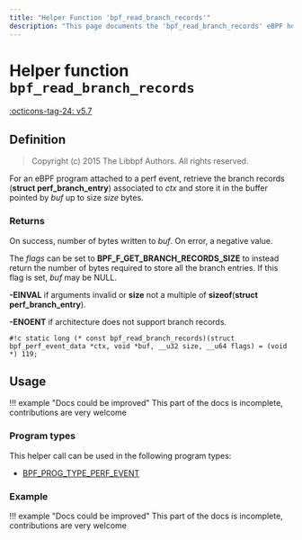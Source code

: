 ```yaml
---
title: "Helper Function 'bpf_read_branch_records'"
description: "This page documents the 'bpf_read_branch_records' eBPF helper function, including its definition, usage, program types that can use it, and examples."
---
```

# Helper function `bpf_read_branch_records`

<!-- [FEATURE_TAG](bpf_read_branch_records) -->
[:octicons-tag-24: v5.7](https://github.com/torvalds/linux/commit/fff7b64355eac6e29b50229ad1512315bc04b44e)
<!-- [/FEATURE_TAG] -->

## Definition

> Copyright (c) 2015 The Libbpf Authors. All rights reserved.


<!-- [HELPER_FUNC_DEF] -->
For an eBPF program attached to a perf event, retrieve the branch records (**struct perf_branch_entry**) associated to _ctx_ and store it in the buffer pointed by _buf_ up to size _size_ bytes.

### Returns

On success, number of bytes written to _buf_. On error, a negative value.

The _flags_ can be set to **BPF_F_GET_BRANCH_RECORDS_SIZE** to instead return the number of bytes required to store all the branch entries. If this flag is set, _buf_ may be NULL.

**-EINVAL** if arguments invalid or **size** not a multiple of **sizeof**(**struct perf_branch_entry**).

**-ENOENT** if architecture does not support branch records.

`#!c static long (* const bpf_read_branch_records)(struct bpf_perf_event_data *ctx, void *buf, __u32 size, __u64 flags) = (void *) 119;`
<!-- [/HELPER_FUNC_DEF] -->

## Usage

!!! example "Docs could be improved"
    This part of the docs is incomplete, contributions are very welcome

### Program types

This helper call can be used in the following program types:

<!-- DO NOT EDIT MANUALLY -->
<!-- [HELPER_FUNC_PROG_REF] -->
 * [BPF_PROG_TYPE_PERF_EVENT](../program-type/BPF_PROG_TYPE_PERF_EVENT.md)
<!-- [/HELPER_FUNC_PROG_REF] -->

### Example

!!! example "Docs could be improved"
    This part of the docs is incomplete, contributions are very welcome
